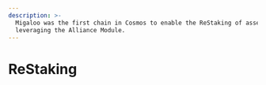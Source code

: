 ```yaml
---
description: >-
  Migaloo was the first chain in Cosmos to enable the ReStaking of assets by
  leveraging the Alliance Module.
---
```


# ReStaking


